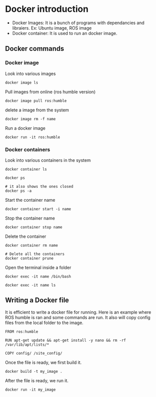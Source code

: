 # Docker introduction
- Docker Images: It is a bunch of programs with dependancies and libraiers. Ex: Ubuntu image, ROS image
- Docker container: It is used to run an docker image.
## Docker commands
### Docker image
Look into various images
```
docker image ls
```

Pull images from online (ros humble version)
```
docker image pull ros:humble
```

delete a image from the system
```
docker image rm -f name
```
Run a docker image
```
docker run -it ros:humble
```
### Docker containers
Look into various containers in the system
```
docker container ls 

docker ps

# it also shows the ones closed
docker ps -a
```

Start the container name
```
docker container start -i name
```

Stop the container name
```
docker container stop name
```
Delete the container
```
docker container rm name

# Delete all the containers
docker container prune
```
Open the terminal inside a folder
```
docker exec -it name /bin/bash

docker exec -it name ls

```
## Writing a Docker file
It is efficient to write a docker file for running. 
Here is an example where ROS humble is ran and some commands are run.
It also will copy config files from the local folder to the image.

```
FROM ros:humble

RUN apt-get update && apt-get install -y nano && rm -rf /var/lib/apt/lists/*

COPY config/ /site_config/

```
Once the file is ready, we first build it.
```
docker build -t my_image .
```
After the file is ready, we run it.
```
docker run -it my_image
```